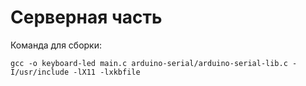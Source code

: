 # Серверная часть

Команда для сборки:
```
gcc -o keyboard-led main.c arduino-serial/arduino-serial-lib.c -I/usr/include -lX11 -lxkbfile
```